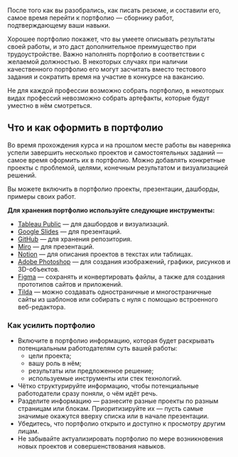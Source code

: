 После того как вы разобрались, как писать резюме, и составили его, самое время перейти к портфолио — сборнику работ, подтверждающему ваши навыки.

Хорошее портфолио покажет, что вы умеете описывать результаты своей работы, и это даст дополнительное преимущество при трудоустройстве. Важно наполнять портфолио в соответствии с желаемой должностью. В некоторых случаях при наличии качественного портфолио его могут засчитать вместо тестового задания и сократить время на участие в конкурсе на вакансию.

Не для каждой профессии возможно собрать портфолио, в некоторых видах профессий невозможно собрать артефакты, которые будут уместно в нём смотреться.

## Что и как оформить в портфолио

Во время прохождения курса и на прошлом месте работы вы наверняка успели завершить несколько проектов и самостоятельных заданий — самое время оформить их в портфолио. Можно добавлять конкретные проекты с проблемой, целями, конечным результатом и визуализацией решений.

Вы можете включить в портфолио проекты, презентации, дашборды, примеры своих работ.

**Для хранения портфолио используйте следующие инструменты:**

- [Tableau Public](https://public.tableau.com/app) — для дашбордов и визуализаций.
- [Google Slides](https://slides.google.com/) — для презентаций.
- [GitHub](https://github.com/) — для хранения репозитория.
- [Miro](https://miro.com/) — для презентаций.
- [Notion](https://www.notion.so/) — для описания проектов в текстах или таблицах.
- [Adobe Photoshop](https://apps.microsoft.com/detail/xpfd4t9n395qn6?hl=en-US&gl=US) — для создания изображений, графики, рисунков и 3D-объектов.
- [Figma](https://www.figma.com/files/recents-and-sharing?fuid=1272530668822298314) — сохранять и конвертировать файлы, а также для создания прототипов сайтов и приложений.
- [Tilda](https://tilda.cc/ru/) — можно создавать одностраничные и многостраничные сайты из шаблонов или собирать с нуля с помощью встроенного веб-редактора.

### Как усилить портфолио

- Включите в портфолио информацию, которая будет раскрывать потенциальным работодателям суть вашей работы:
    - цели проекта;
    - вашу роль в нём;
    - результаты или предложенное решение;
    - используемые инструменты или стек технологий.
- Чётко структурируйте информацию, чтобы потенциальные работодатели сразу поняли, о чём идёт речь.
- Разделите информацию — разнесите разные проекты по разным страницам или блокам. Приоритизируйте их — пусть самые значимые окажутся вверху списка или в начале презентации.
- Убедитесь, что портфолио открыто и доступно к просмотру другим лицам.
- Не забывайте актуализировать портфолио по мере возникновения новых проектов и совершенствования навыков.